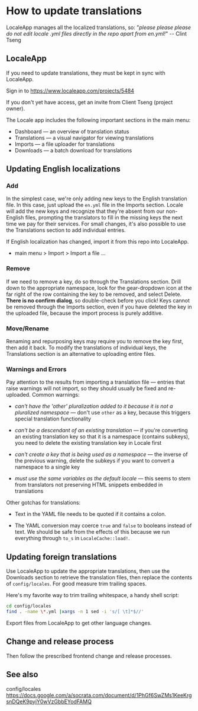 # How to update translations

LocaleApp manages all the localized translations, so:
"_please please please do not edit locale .yml files directly in the repo apart from en.yml!_"
-- Clint Tseng

## LocaleApp

If you need to update translations, they must be kept in sync with LocaleApp.

Sign in to https://www.localeapp.com/projects/5484

If you don't yet have access, get an invite from Client Tseng (project owner).

The Locale app includes the following important sections in the main menu:
* Dashboard — an overview of translation status
* Translations — a visual navigator for viewing translations
* Imports — a file uploader for translations
* Downloads — a batch download for translations

## Updating English localizations

### Add

In the simplest case, we're only adding new keys to the English translation file. In this case, just upload the
`en.yml` file in the Imports section. Locale will add the new keys and recognize that they're absent from our
non-English files, prompting the translators to fill in the missing keys the next time we pay for their services.
For small changes, it's also possible to use the Translations section to add individual entries.

If English localization has changed, import it from this repo into LocaleApp.

* main menu > Import > Import a file ...

### Remove

If we need to remove a key, do so through the Translations section. Drill down to the appropriate namespace, look
for the gear-dropdown icon at the far right of the row containing the key to be removed, and select Delete.
**There is no confirm dialog**, so double-check before you click! Keys cannot be removed through the Imports section,
even if you have deleted the key in the uploaded file, because the import process is purely additive.

### Move/Rename

Renaming and repurposing keys may require you to remove the key first, then add it back. To modify the translations
of individual keys, the Translations section is an alternative to uploading entire files.

### Warnings and Errors

Pay attention to the results from importing a translation file — entries that raise warnings will not import, so they
should usually be fixed and re-uploaded. Common warnings:

* _can't have the 'other' pluralization added to it because it is not a pluralized namespace_ — don't use `other` as a
key, because this triggers special translation functionality

* _can't be a descendant of an existing translation_ — if you're converting an existing translation key so that it is
a namespace (contains subkeys), you need to delete the existing translation key in Locale first

* _can't create a key that is being used as a namespace_ — the inverse of the previous warning, delete the subkeys if
you want to convert a namespace to a single key

* _must use the same variables as the default locale_ — this seems to stem from translators not preserving HTML
snippets embedded in translations

Other gotchas for translations:

* Text in the YAML file needs to be quoted if it contains a colon.

* The YAML conversion may coerce `true` and `false` to booleans instead of text. We should be safe from the effects of
this because we run everything through `to_s` in `LocaleCache::load!`.

## Updating foreign translations

Use LocaleApp to update the appropriate translations, then use the Downloads section to retrieve the translation
files, then replace the contents of `config/locales`. For good measure trim trailing spaces.

Here's my favorite way to trim trailing whitespace, a handy shell script:

```sh
cd config/locales
find . -name \*.yml |xargs -n 1 sed -i 's/[ \t]*$//'
```

Export files from LocaleApp to get other language changes.

## Change and release process

Then follow the prescribed frontend change and release processes.

## See also
config/locales
https://docs.google.com/a/socrata.com/document/d/1PhGf6SwZMs1KeeKrgsnDQeK9pyiY0wVzGbbEYodFAMQ
